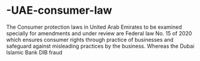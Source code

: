 # -UAE-consumer-law
The Consumer protection laws in United Arab Emirates to be examined specially for  amendments and under review are Federal law No. 15 of 2020 which ensures consumer rights  through practice of businesses and safeguard against misleading practices by the business.  Whereas the Dubai Islamic Bank DIB fraud
